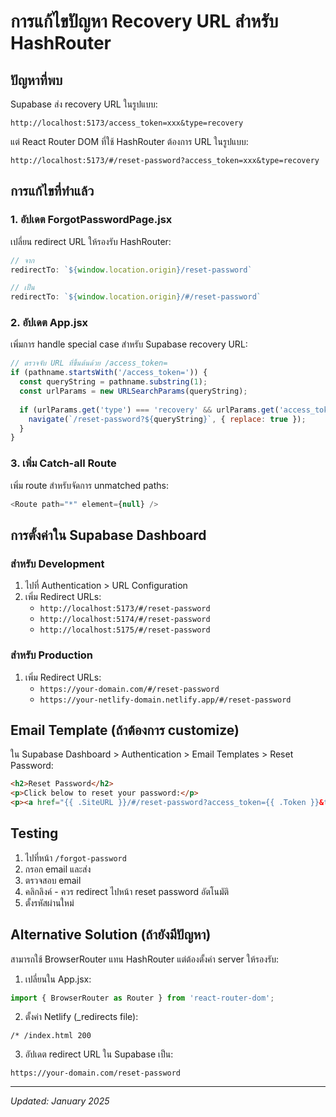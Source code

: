 # การแก้ไขปัญหา Recovery URL สำหรับ HashRouter

## ปัญหาที่พบ
Supabase ส่ง recovery URL ในรูปแบบ:
```
http://localhost:5173/access_token=xxx&type=recovery
```

แต่ React Router DOM ที่ใช้ HashRouter ต้องการ URL ในรูปแบบ:
```
http://localhost:5173/#/reset-password?access_token=xxx&type=recovery
```

## การแก้ไขที่ทำแล้ว

### 1. อัปเดต ForgotPasswordPage.jsx
เปลี่ยน redirect URL ให้รองรับ HashRouter:
```javascript
// จาก
redirectTo: `${window.location.origin}/reset-password`

// เป็น
redirectTo: `${window.location.origin}/#/reset-password`
```

### 2. อัปเดต App.jsx
เพิ่มการ handle special case สำหรับ Supabase recovery URL:
```javascript
// ตรวจจับ URL ที่ขึ้นต้นด้วย /access_token=
if (pathname.startsWith('/access_token=')) {
  const queryString = pathname.substring(1);
  const urlParams = new URLSearchParams(queryString);
  
  if (urlParams.get('type') === 'recovery' && urlParams.get('access_token')) {
    navigate(`/reset-password?${queryString}`, { replace: true });
  }
}
```

### 3. เพิ่ม Catch-all Route
เพิ่ม route สำหรับจัดการ unmatched paths:
```javascript
<Route path="*" element={null} />
```

## การตั้งค่าใน Supabase Dashboard

### สำหรับ Development
1. ไปที่ Authentication > URL Configuration
2. เพิ่ม Redirect URLs:
   - `http://localhost:5173/#/reset-password`
   - `http://localhost:5174/#/reset-password`
   - `http://localhost:5175/#/reset-password`

### สำหรับ Production
1. เพิ่ม Redirect URLs:
   - `https://your-domain.com/#/reset-password`
   - `https://your-netlify-domain.netlify.app/#/reset-password`

## Email Template (ถ้าต้องการ customize)
ใน Supabase Dashboard > Authentication > Email Templates > Reset Password:

```html
<h2>Reset Password</h2>
<p>Click below to reset your password:</p>
<p><a href="{{ .SiteURL }}/#/reset-password?access_token={{ .Token }}&type=recovery">Reset Password</a></p>
```

## Testing
1. ไปที่หน้า `/forgot-password`
2. กรอก email และส่ง
3. ตรวจสอบ email
4. คลิกลิงค์ - ควร redirect ไปหน้า reset password อัตโนมัติ
5. ตั้งรหัสผ่านใหม่

## Alternative Solution (ถ้ายังมีปัญหา)
สามารถใช้ BrowserRouter แทน HashRouter แต่ต้องตั้งค่า server ให้รองรับ:

1. เปลี่ยนใน App.jsx:
```javascript
import { BrowserRouter as Router } from 'react-router-dom';
```

2. ตั้งค่า Netlify (_redirects file):
```
/* /index.html 200
```

3. อัปเดต redirect URL ใน Supabase เป็น:
```
https://your-domain.com/reset-password
```

---

*Updated: January 2025*